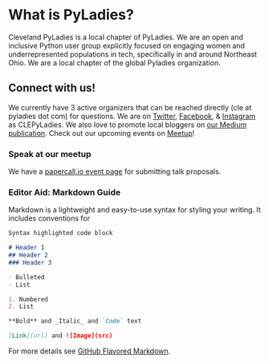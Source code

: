 # What is PyLadies?

Cleveland PyLadies is a local chapter of PyLadies. We are an open and inclusive Python user group explicitly focused on engaging women and underrepresented populations in tech, specifically in and around Northeast Ohio. We are a local chapter of the global Pyladies organization.

## Connect with us!

We currently have 3 active organizers that can be reached directly (cle at pyladies dot com) for questions. We are on [Twitter](https://www.twitter.com/CLEPyLadies), [Facebook](https://www.facebook.com/clepyladies/), & [Instagram](https://www.instagram.com/CLEPyLadies) as CLEPyLadies. We also love to promote local bloggers on [our Medium publication](https://medium.com/cleveland-pyladies). Check out our upcoming events on [Meetup](https://www.meetup.com/CLE-PyLadies/)!

### Speak at our meetup

We have a [papercall.io event page](https://www.papercall.io/clepyladies) for submitting talk proposals.


### Editor Aid: Markdown Guide

Markdown is a lightweight and easy-to-use syntax for styling your writing. It includes conventions for

```markdown
Syntax highlighted code block

# Header 1
## Header 2
### Header 3

- Bulleted
- List

1. Numbered
2. List

**Bold** and _Italic_ and `Code` text

[Link](url) and ![Image](src)
```

For more details see [GitHub Flavored Markdown](https://guides.github.com/features/mastering-markdown/).
